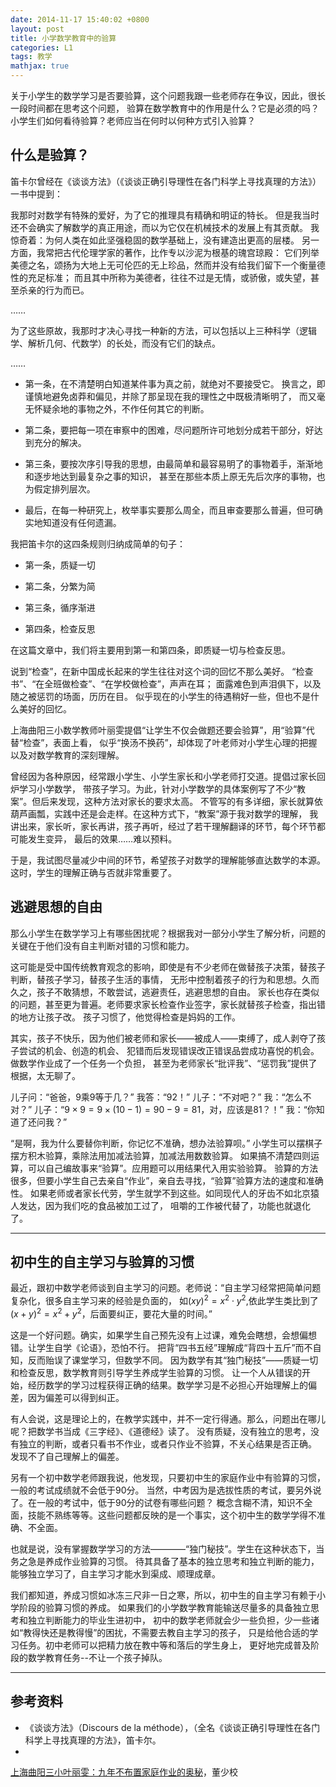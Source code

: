 ```yaml
---
date: 2014-11-17 15:40:02 +0800
layout: post
title: 小学数学教育中的验算
categories: L1
tags: 教学
mathjax: true
---
```


关于小学生的数学学习是否要验算，这个问题我跟一些老师存在争议，因此，很长一段时间都在思考这个问题，
验算在数学教育中的作用是什么？它是必须的吗？小学生们如何看待验算？老师应当在何时以何种方式引入验算？

## 什么是验算？

笛卡尔曾经在《谈谈方法》（《谈谈正确引导理性在各门科学上寻找真理的方法》）一书中提到：

我那时对数学有特殊的爱好，为了它的推理具有精确和明证的特长。
但是我当时还不会确实了解数学的真正用途，而以为它仅在机械技术的发展上有其贡献。
我惊奇着：为何人类在如此坚强稳固的数学基础上，没有建造出更高的层楼。
另一方面，我常把古代伦理学家的著作，比作专以沙泥为根基的瑰宫琼殿：
它们列举美德之名，颂扬为大地上无可伦匹的无上珍品，然而并没有给我们留下一个衡量德性的充足标准；
而且其中所称为美德者，往往不过是无情，或骄傲，或失望，甚至杀亲的行为而已。

……

为了这些原故，我那时才决心寻找一种新的方法，可以包括以上三种科学（逻辑学、解析几何、代数学）的长处，而没有它们的缺点。

……

*  第一条，在不清楚明白知道某件事为真之前，就绝对不要接受它。
   换言之，即谨慎地避免卤莽和偏见，并除了那呈现在我的理性之中既极清晰明了，
   而又毫无怀疑余地的事物之外，不作任何其它的判断。

*  第二条，要把每一项在审察中的困难，尽问题所许可地划分成若干部分，好达到充分的解决。

*  第三条，要按次序引导我的思想，由最简单和最容易明了的事物着手，渐渐地和逐步地达到最复杂之事的知识，
   甚至在那些本质上原无先后次序的事物，也为假定排列层次。
   
*  最后，在每一种研究上，枚举事实要那么周全，而且审查要那么普遍，但可确实地知道没有任何遗漏。

我把笛卡尔的这四条规则归纳成简单的句子：

*  第一条，质疑一切

*  第二条，分繁为简

*  第三条，循序渐进

*  第四条，检查反思

在这篇文章中，我们将主要用到第一和第四条，即质疑一切与检查反思。

说到“检查”，在新中国成长起来的学生往往对这个词的回忆不那么美好。
“检查书”、“在全班做检查”、“在学校做检查”，声声在耳；
面露难色到声泪俱下，以及随之被惩罚的场面，历历在目。
似乎现在的小学生的待遇稍好一些，但也不是什么美好的回忆。

上海曲阳三小数学教师叶丽雯提倡“让学生不仅会做题还要会验算”，用“验算”代替“检查”，表面上看，
似乎“换汤不换药”，却体现了叶老师对小学生心理的把握以及对数学教育的深刻理解。

曾经因为各种原因，经常跟小学生、小学生家长和小学老师打交道。提倡过家长回炉学习小学数学，
带孩子学习。为此，针对小学数学的具体案例写了不少“教案”。但后来发现，这种方法对家长的要求太高。
不管写的有多详细，家长就算依葫芦画瓢，实践中还是会走样。在这种方式下，“教案”源于我对数学的理解，
我讲出来，家长听，家长再讲，孩子再听，经过了若干理解翻译的环节，每个环节都可能发生变异，
最后的效果……难以预料。

于是，我试图尽量减少中间的环节，希望孩子对数学的理解能够直达数学的本源。这时，学生的理解正确与否就非常重要了。

## 逃避思想的自由

那么小学生在数学学习上有哪些困扰呢？根据我对一部分小学生了解分析，问题的关键在于他们没有自主判断对错的习惯和能力。

这可能是受中国传统教育观念的影响，即使是有不少老师在做替孩子决策，替孩子判断，替孩子学习，替孩子生活的事情，
无形中控制着孩子的行为和思想。久而久之，孩子不敢猜想，不敢尝试，逃避责任，逃避思想的自由。
家长也存在类似的问题，甚至更为普遍。老师要求家长检查作业签字，家长就替孩子检查，指出错的地方让孩子改。
孩子习惯了，他觉得检查是妈妈的工作。

其实，孩子不快乐，因为他们被老师和家长——被成人——束缚了，成人剥夺了孩子尝试的机会、创造的机会、
犯错而后发现错误改正错误品尝成功喜悦的机会。做数学作业成了一个任务一个负担，
甚至为老师家长“批评我”、“惩罚我”提供了根据，太无聊了。

儿子问：“爸爸，9乘9等于几？”
我答：“92！”
儿子：“不对吧？”
我：“怎么不对？”
儿子：“$9\times 9=9 \times (10-1)=90-9=81$，对，应该是81？！”
我：“你知道了还问我？”

“是啊，我为什么要替你判断，你记忆不准确，想办法验算呗。”
小学生可以摆棋子摆方积木验算，乘除法用加减法验算，加减法用数数验算。
如果搞不清楚四则运算，可以自己编故事来“验算”。应用题可以用结果代入用实验验算。
验算的方法很多，但要小学生自己去亲自“作业”，亲自去寻找，“验算”验算方法的速度和准确性。
如果老师或者家长代劳，学生就学不到这些。如同现代人的牙齿不如北京猿人发达，因为我们吃的食品被加工过了，
咀嚼的工作被代替了，功能也就退化了。

---

## 初中生的自主学习与验算的习惯

最近，跟初中数学老师谈到自主学习的问题。老师说：“自主学习经常把简单问题复杂化，很多自主学习来的经验是负面的，
如$(xy)^2=x^2\cdot y^2$,依此学生类比到了$(x+y)^2=x^2+y^2$，后面要纠正，要花大量的时间。”

这是一个好问题。确实，如果学生自己预先没有上过课，难免会瞎想，会想偏想错。让学生自学《论语》，恐怕不行。
把背“四书五经”理解成“背四十五斤”而不自知，反而贻误了课堂学习，但数学不同。
因为数学有其“独门秘技”——质疑一切和检查反思，数学教育则引导学生养成学生验算的习惯。
让一个人从错误的开始，经历数学的学习过程获得正确的结果。数学学习是不必担心开始理解上的偏差，因为偏差可以得到纠正。

有人会说，这是理论上的，在教学实践中，并不一定行得通。那么，问题出在哪儿呢？把数学书当成《三字经》、《道德经》读了。
没有质疑，没有独立的思考，没有独立的判断，或者只看书不作业，或者只作业不验算，不关心结果是否正确。
发现不了自己理解上的偏差。

另有一个初中数学老师跟我说，他发现，只要初中生的家庭作业中有验算的习惯，一般的考试成绩就不会低于90分。
当然，中考因为是选拔性质的考试，要另外说了。在一般的考试中，低于90分的试卷有哪些问题？
概念含糊不清，知识不全面，技能不熟练等等。这些问题都反映的是一个事实，这个初中生的数学学得不准确、不全面。

也就是说，没有掌握数学学习的方法————“独门秘技”。学生在这种状态下，当务之急是养成作业验算的习惯。
待其具备了基本的独立思考和独立判断的能力，能够独立学习了，自主学习才能水到渠成、顺理成章。

我们都知道，养成习惯如冰冻三尺非一日之寒，所以，初中生的自主学习有赖于小学阶段的验算习惯的养成。
如果我们的小学数学教育能输送尽量多的具备独立思考和独立判断能力的毕业生进初中，
初中的数学老师就会少一些负担，少一些诸如“教得快还是教得慢”的困扰，不需要去教自主学习的孩子，
只是给他合适的学习任务。初中老师可以把精力放在教中等和落后的学生身上，
更好地完成普及阶段的数学教育任务--不让一个孩子掉队。

---

## 参考资料
*  《谈谈方法》（Discours de la méthode），（全名《谈谈正确引导理性在各门科学上寻找真理的方法》，笛卡尔。
*  
[上海曲阳三小叶丽雯：九年不布置家庭作业的奥秘](http://www.jyb.cn/basc/xw/201405/t20140519_582169.html)，董少校
